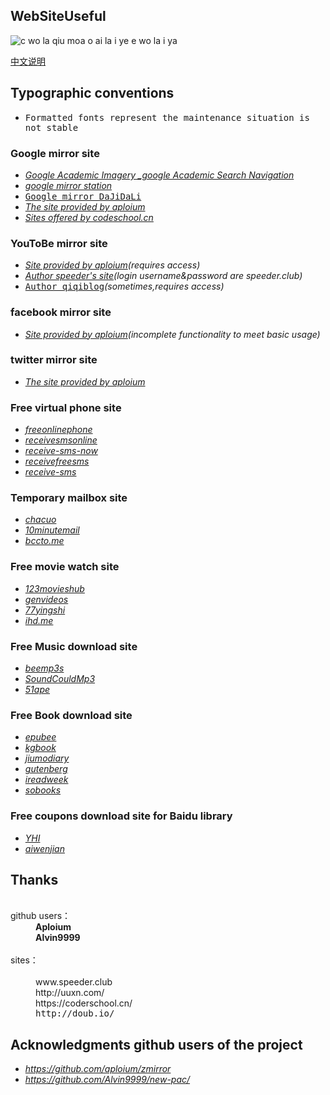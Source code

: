 WebSiteUseful
---
<img src="https://img.shields.io/badge/build-to be continued-red.svg" title="c wo la qiu moa o ai la i ye e wo la i ya">

[中文说明](https://github.com/loremwalker/WebSiteUseful/wiki/WebSiteUseful%E4%B8%AD%E6%96%87%E8%AF%B4%E6%98%8E)
## Typographic conventions
 * <samp>Formatted fonts represent the maintenance situation is not stable</samp>
### Google mirror site 
 * <i>[Google Academic Imagery _google Academic Search Navigation](http://ac.scmor.com/)</i>
 * <i>[google mirror station](https://google.jiongjun.cc/)</i>
 * <samp>[Google mirror DaJiDaLi](https://guge.db233.ml/)</samp>
 * <i>[The site provided by aploium](https://g.zmirrordemo.com)</i>
 * <i>[Sites offered by codeschool.cn](https://www.gotype.tk/)</i>
### YouToBe mirror site
* <i>[Site provided by aploium](https://ytb-pc.zmirrordemo.com/)(requires access)</i>
* <i>[Author speeder's site](https://youtube.speeder.cf/)(login username&password are speeder.club)</i>
* <samp>[Author qiqiblog](http://wall.qiqiblog.cn/)</samp><i>(sometimes,requires access)</i>
### facebook mirror site
* <i>[Site provided by aploium](https://fb.zmirrordemo.com)(incomplete functionality to meet basic usage)</i>
### twitter mirror site
* <i>[The site provided by aploium](https://t-pc.zmirrordemo.com/)</i>
### Free virtual phone site
* <i>[freeonlinephone](https://www.freeonlinephone.org/)</i>
* <i>[receivesmsonline](https://www.receivesmsonline.net/)</i>
* <i>[receive-sms-now](http://receive-sms-now.com/)</i>
* <i>[receivefreesms](http://receivefreesms.com)</i>
* <i>[receive-sms](http://www.receive-sms.com)</i>
### Temporary mailbox site
* <i>[chacuo](http://24mail.chacuo.net/)</i>
* <i>[10minutemail](https://10minutemail.org/)</i>
* <i>[bccto.me](http://www.bccto.me)</i>
### Free movie watch site
* <i>[123movieshub](https://123movieshub.to/)</i>
* <i>[genvideos](https://genvideos.org/)</i>
* <i>[77yingshi](http://www.77yingshi.top/)</i>
* <i>[ihd.me](http://ihd.me/)</i>
### Free Music download site
* <i>[beemp3s](http://beemp3s.org/)</i>
* <i>[SoundCouldMp3](https://soundcloudmp3.org/zh)</i>
* <i>[51ape](http://www.51ape.com/)</i>
### Free Book download site
* <i>[epubee](http://cn.epubee.com/books/)</i>
* <i>[kgbook](https://kgbook.com/)</i>
* <i>[jiumodiary](https://www.jiumodiary.com/)</i>
* <i>[gutenberg](http://www.gutenberg.org/)</i>
* <i>[ireadweek](http://ireadweek.com/index.php)</i>
* <i>[sobooks](https://sobooks.cc/)</i>
### Free coupons download site for Baidu library 
* <i>[YHI](https://shui.azurewebsites.net/bdwk/)</i>
* <i>[aiwenjian](http://aiwenjian.com/)</i>
## Thanks
<dl>
  <dt>github users：</dt>
  <dd><b>Aploium</b></dd>
  <dd><b>Alvin9999</b></dd>
  <dt>sites：</dt>
  <dd>www.speeder.club</dd>
  <dd>http://uuxn.com/</dd>
  <dd>https://coderschool.cn/</dd>
 <dd><samp>http://doub.io/</samp></dd>
</dl>  

## Acknowledgments github users of the project
* <i>https://github.com/aploium/zmirror</i>
* <i>https://github.com/Alvin9999/new-pac/</i>
